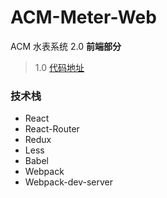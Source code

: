 # ACM-Meter-Web

ACM 水表系统 2.0 **前端部分**

> 1.0 [代码地址](https://github.com/Raynxxx/CUIT-ACM-Website)

### 技术栈
* React
* React-Router
* Redux
* Less
* Babel
* Webpack
* Webpack-dev-server